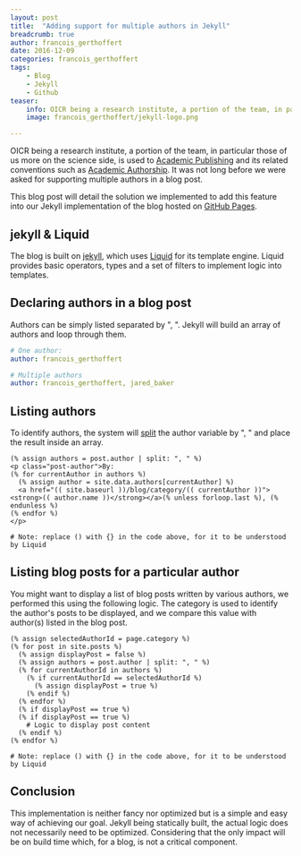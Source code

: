```yaml
---
layout: post
title:  "Adding support for multiple authors in Jekyll"
breadcrumb: true
author: francois_gerthoffert
date: 2016-12-09
categories: francois_gerthoffert
tags:
    - Blog
    - Jekyll
    - Github
teaser:
    info: OICR being a research institute, a portion of the team, in particular those of the team more on the science side, is used to Academic Publishing and its related conventions such as Academic Authorship. It was not long before we were asked for supporting multiple authors in a blog post.
    image: francois_gerthoffert/jekyll-logo.png

---
```


OICR being a research institute, a portion of the team, in particular those of us more on the science side, is used to [Academic Publishing](https://en.wikipedia.org/wiki/Academic_publishing) and its related conventions such as [Academic Authorship](https://en.wikipedia.org/wiki/Academic_authorship). It was not long before we were asked for supporting multiple authors in a blog post.

This blog post will detail the solution we implemented to add this feature into our Jekyll implementation of the blog hosted on [GitHub Pages](https://pages.github.com/).

## jekyll & Liquid

The blog is built on [jekyll](http://jekyllrb.com/), which uses [Liquid](https://shopify.github.io/liquid/) for its template engine. Liquid provides basic operators, types and a set of filters to implement logic into templates.

## Declaring authors in a blog post

Authors can be simply listed separated by ", ". Jekyll will build an array of authors and loop through them.

~~~yml
# One author:
author: francois_gerthoffert

# Multiple authors
author: francois_gerthoffert, jared_baker
~~~

## Listing authors

To identify authors, the system will [split](https://shopify.github.io/liquid/filters/split/) the author variable by ", " and place the result inside an array.

~~~
(% assign authors = post.author | split: ", " %)
<p class="post-author">By:
(% for currentAuthor in authors %)
  (% assign author = site.data.authors[currentAuthor] %)
  <a href="(( site.baseurl ))/blog/category/(( currentAuthor ))"><strong>(( author.name ))</strong></a>(% unless forloop.last %), (% endunless %)
(% endfor %)
</p>

# Note: replace () with {} in the code above, for it to be understood by Liquid
~~~

## Listing blog posts for a particular author

You might want to display a list of blog posts written by various authors, we performed this using the following logic. The category is used to identify the author's posts to be displayed, and we compare this value with author(s) listed in the blog post.

~~~
(% assign selectedAuthorId = page.category %)
(% for post in site.posts %)
  (% assign displayPost = false %)
  (% assign authors = post.author | split: ", " %)
  (% for currentAuthorId in authors %)
    (% if currentAuthorId == selectedAuthorId %)
      (% assign displayPost = true %)
    (% endif %)
  (% endfor %)
  (% if displayPost == true %)
  (% if displayPost == true %)
    # Logic to display post content
  (% endif %)
(% endfor %)  

# Note: replace () with {} in the code above, for it to be understood by Liquid
~~~

## Conclusion

This implementation is neither fancy nor optimized but is a simple and easy way of achieving our goal. Jekyll being statically built, the actual logic does not necessarily need to be optimized. Considering that the only impact will be on build time which, for a blog, is not a critical component.
